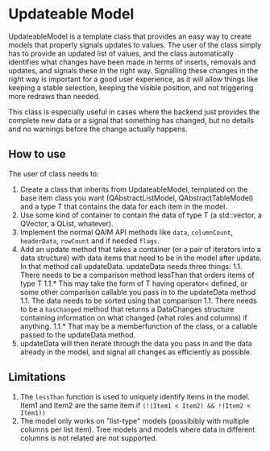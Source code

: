 # Updateable Model

UpdateableModel is a template class that provides an easy way to create models that properly signals updates to values. The user of the class simply has to provide an updated list of values, and the class automatically identifies what changes have been made in terms of inserts, removals and updates, and signals these in the right way. Signalling these changes in the right way is important for a good user experience, as it will allow things like keeping a stable selection, keeping the visible position, and not triggering more redraws than needed.

This class is especially useful in cases where the backend just provides the complete new data or a signal that something has changed, but no details and no warnings before the change actually happens.

## How to use
The user of class needs to:
1. Create a class that inherits from UpdateableModel, templated on the base item class you want (QAbstractListModel, QAbstractTableModel) and a type T that contains the data for each item in the model.
1. Use some kind of container to contain the data of type T (a std::vector, a QVector, a QList, whatever).
1. Implement the normal QAIM API methods like `data`, `columnCount`, `headerData`, `rowCount` and if needed `flags`.
1. Add an update method that takes a container (or a pair of iterators into a data structure) with data items that need to be in the model after update. In that method call updateData. updateData needs three things:
1.1. There needs to be a comparison method lessThan that orders items of type T
1.1.* This may take the form of T having operator< defined, or some other comparison callable you pass in to the updateData method
1.1. The data needs to be sorted using that comparison
1.1. There needs to be a `hasChanged` method that returns a DataChanges structure containing information on what changed (what roles and columns) if anything.
1.1.* That may be a memberfunction of the class, or a callable passed to the updateData method.
1. updateData will then iterate through the data you pass in and the data already in the model, and signal all changes as efficiently as possible.

## Limitations
1. The `lessThan` function is used to uniquely identify items in the model. Item1 and Item2 are the same item if `(!(Item1 < Item2) && !(Item2 < Item1))`
1. The model only works on "list-type" models (possibibly with multiple columns per list item). Tree models and models where data in different columns is not related are not supported.


